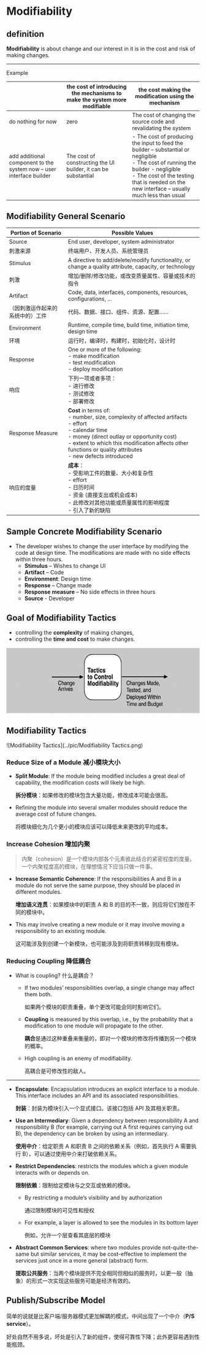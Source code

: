 # Modifiability

## definition

**Modifiability** is about change and our interest in it is in the cost and risk of making changes.

---

Example

|                                                              | the cost of introducing the  mechanisms to make the system more modifiable | the cost making the modification using the mechanism         |
| ------------------------------------------------------------ | ------------------------------------------------------------ | ------------------------------------------------------------ |
| do nothing for now                                           | zero                                                         | The cost of changing the source  code and revalidating the system |
| add additional component to the system now – user interface builder | The cost of constructing the UI  builder, it can be substantial | - The cost of producing the input to feed the builder – substantial or negligible<br/>- The cost of running the builder - negligible<br/>- The cost of the testing that is needed on the new interface – usually much less  than usual |

## Modifiability General Scenario

| Portion of Scenario              | Possible Values                                              |
| -------------------------------- | ------------------------------------------------------------ |
| Source                           | End user, developer, system administrator                    |
| 刺激来源                         | 终端用户、开发人员、系统管理员                               |
| Stimulus                         | A directive to add/delete/modify functionality, or change a quality attribute, capacity, or technology |
| 刺激                             | 增加/删除/修改功能，或改变质量属性、容量或技术的指令         |
| Artifact                         | Code, data, interfaces, components, resources, configurations, … |
| （因刺激运作起来的系统中的）工件 | 代码、数据、接口、组件、资源、配置……                         |
| Environment                      | Runtime, compile time, build time, initiation time, design time |
| 环境                             | 运行时，编译时，构建时，初始化时，设计时                     |
| Response                         | One or more of the following:<br/>- make modification<br/>- test modification<br/>- deploy modification |
| 响应                             | 下列一项或者多项：<br/>- 进行修改<br/>- 测试修改<br/>- 部署修改 |
| Response Measure                 | **Cost** in terms of:<br/>- number, size, complexity of affected artifacts<br/>- effort<br/>- calendar time<br/>- money (direct outlay or opportunity cost)<br/>- extent to which this modification affects other functions or quality attributes<br/>- new defects introduced |
| 响应的度量                       | **成本**：<br/>- 受影响工件的数量、大小和复杂性<br/>- effort<br/>- 日历时间<br/>- 资金 (直接支出或机会成本)<br/>- 此修改对其他功能或质量属性的影响程度<br/>- 引入了新的缺陷 |

## Sample Concrete Modifiability Scenario

- The developer wishes to change the user interface by modifying the code at design time. The modifications are made with no side effects within three hours.
  - **Stimulus** – Wishes to change UI
  - **Artifact** – Code
  - **Environment**: Design time
  - **Response** – Change made
  - **Response measure** – No side effects in three hours
  - **Source** - Developer

## Goal of Modifiability Tactics

- controlling the **complexity** of making changes,
- controlling the **time and cost** to make changes.

<img src="../pic/Goal of Modifiability Tactics.png" alt="Goal of Modifiability Tactics" style="zoom:80%;" />

## Modifiability Tactics

![Modifiability Tactics](../pic/Modifiability Tactics.png)

### Reduce Size of a Module 减小模块大小

- **Split Module**: If the module being modified includes a great deal of capability, the modification costs will likely be high.

  **拆分模块**：如果修改的模块包含大量功能，修改成本可能会很高。

- Refining the module into several smaller modules should reduce the average cost of future changes.

  将模块细化为几个更小的模块应该可以降低未来更改的平均成本。

### Increase Cohesion 增加内聚

> 内聚（cohesion）是一个模块内部各个元素彼此结合的紧密程度的度量。一个内聚程度高的模块，在理想情况下应当只做一件事。

- **Increase Semantic Coherence**: If the responsibilities A and B in a module do not serve the same purpose, they should be placed in different modules.

  **增加语义连贯**：如果模块中的职责 A 和 B 的目的不一致，则应将它们放在不同的模块中。

- This may involve creating a new module or it may involve moving a responsibility to an existing module.

  这可能涉及到创建一个新模块，也可能涉及到将职责转移到现有模块。

### Reducing Coupling 降低耦合

- What is coupling? 什么是耦合？

  - If two modules’ responsibilities overlap, a single change may affect them both.

    如果两个模块的职责重叠，单个更改可能会同时影响它们。

  - **Coupling** is measured by this overlap, i.e., by the probability that a modification to one module will propagate to the other.

    **耦合**是通过这种重叠来衡量的，即对一个模块的修改将传播到另一个模块的概率。

  - High coupling is an enemy of modifiability.

    高耦合是可修改性的敌人。

---

- **Encapsulate**: Encapsulation introduces an explicit interface to a module. This interface includes an API and its associated responsibilities.

  **封装**：封装为模块引入一个显式接口。该接口包括 API 及其相关职责。

- **Use an Intermediary**: Given a dependency between responsibility A and responsibility B (for example, carrying out A first requires carrying out B), the dependency can be broken by using an intermediary.

  **使用中介**：给定职责 A 和职责 B 之间的依赖关系（例如，首先执行 A 需要执行 B），可以通过使用中介来打破依赖关系。

- **Restrict Dependencies**: restricts the modules which a given module interacts with or depends on.

  **限制依赖**：限制给定模块与之交互或依赖的模块。

  - By restricting a module’s visibility and by authorization

    通过限制模块的可见性和授权

  - For example, a layer is allowed to see the modules in its bottom layer

    例如，允许一个层查看其底层的模块

- **Abstract Common Services**: where two modules provide not-quite-the-same but similar services, it may be cost-effective to implement the services just once in a more general (abstract) form.

  **提取公共服务**：当两个模块提供不完全相同但相似的服务时，以更一般（抽象）的形式一次实现这些服务可能是经济有效的。

## Publish/Subscribe Model

简单的说就是比客户端/服务器模式更加解耦的模式，中间出现了一个中介（**P/S service**）。

好处自然不用多说，坏处是引入了新的组件，使得可靠性下降；此外更容易遇到性能瓶颈。
